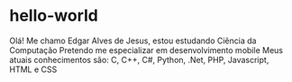 # hello-world

Olá! Me chamo Edgar Alves de Jesus, estou estudando Ciência da Computação
Pretendo me especializar em desenvolvimento mobile
Meus atuais conhecimentos são: C, C++, C#, Python, .Net, PHP, Javascript, HTML e CSS
